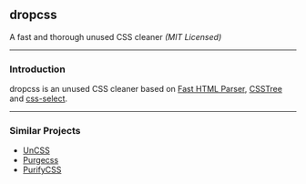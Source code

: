 ## dropcss

A fast and thorough unused CSS cleaner _(MIT Licensed)_

---
### Introduction

dropcss is an unused CSS cleaner based on [Fast HTML Parser](https://github.com/taoqf/node-html-parser), [CSSTree](https://github.com/csstree/csstree) and [css-select](https://github.com/fb55/css-select).

---
### Similar Projects

- [UnCSS](https://github.com/uncss/uncss)
- [Purgecss](https://github.com/FullHuman/purgecss)
- [PurifyCSS](https://github.com/purifycss/purifycss)